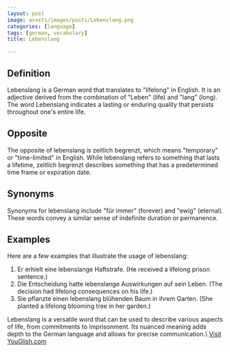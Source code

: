 ```yaml
---
layout: post
image: assets/images/posts/Lebenslang.png
categories: [language]
tags: [german, vocabulary]
title: Lebenslang

---
```


## Definition

Lebenslang is a German word that translates to "lifelong" in English. It is an adjective derived from the combination of "Leben" (life) and "lang" (long). The word Lebenslang indicates a lasting or enduring quality that persists throughout one's entire life.

## Opposite

The opposite of lebenslang is zeitlich begrenzt, which means "temporary" or "time-limited" in English. While lebenslang refers to something that lasts a lifetime, zeitlich begrenzt describes something that has a predetermined time frame or expiration date.

## Synonyms

Synonyms for lebenslang include "für immer" (forever) and "ewig" (eternal). These words convey a similar sense of indefinite duration or permanence.

## Examples

Here are a few examples that illustrate the usage of lebenslang:

1. Er erhielt eine lebenslange Haftstrafe. (He received a lifelong prison sentence.)
2. Die Entscheidung hatte lebenslange Auswirkungen auf sein Leben. (The decision had lifelong consequences on his life.)
3. Sie pflanzte einen lebenslang blühenden Baum in ihrem Garten. (She planted a lifelong blooming tree in her garden.)

Lebenslang is a versatile word that can be used to describe various aspects of life, from commitments to imprisonment. Its nuanced meaning adds depth to the German language and allows for precise communication.\ <a id="yg-widget-0" class="youglish-widget" data-query="Lebenslang" data-lang="german" data-components="8412" data-auto-start="0" data-bkg-color="theme_light" data-title="How%20to%20pronounce%20Lebenslang%20in%20German"  rel="nofollow" href="https://youglish.com">Visit YouGlish.com</a><script async src="https://youglish.com/public/emb/widget.js" charset="utf-8"></script>